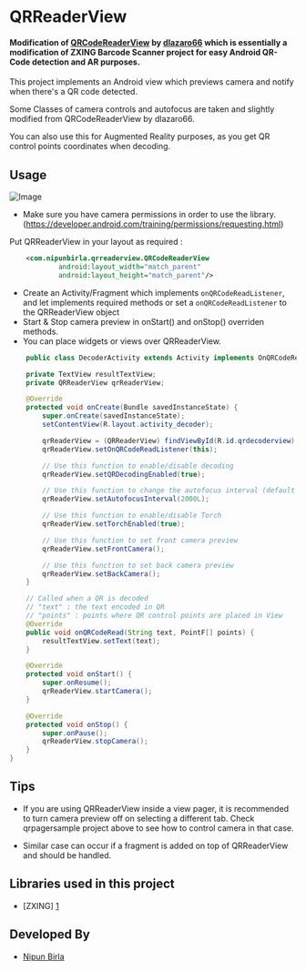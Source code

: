 QRReaderView
===

#### Modification of <a href="https://github.com/dlazaro66/QRCodeReaderView">QRCodeReaderView</a> by <a href="https://github.com/dlazaro66">dlazaro66</a> which is essentially a modification of  ZXING Barcode Scanner project for easy Android QR-Code detection and AR purposes. ####

This project implements an Android view which previews camera and notify when there's a QR code detected.

Some Classes of camera controls and autofocus are taken and slightly modified from QRCodeReaderView by dlazaro66.

You can also use this for Augmented Reality purposes, as you get QR control points coordinates when decoding.

Usage
-----

![Image](https://cloud.githubusercontent.com/assets/7312366/22305793/df6acf62-e362-11e6-8102-46c42f64f1fc.gif)

- Make sure you have camera permissions in order to use the library. (https://developer.android.com/training/permissions/requesting.html)


<!--
Add dependency in your build.gradle(app)

    dependencies {
        compile 'com.github.nipun-birla:Swipe3DRotateView:0.0.1'
    }
-->

Put QRReaderView in your layout as required :
```xml
    <com.nipunbirla.qrreaderview.QRCodeReaderView
            android:layout_width="match_parent"
            android:layout_height="match_parent"/>
```

- Create an Activity/Fragment which implements `onQRCodeReadListener`, and let implements required methods or set a `onQRCodeReadListener` to the QRReaderView object
- Start & Stop camera preview in onStart() and onStop() overriden methods.
- You can place widgets or views over QRReaderView.

```java
	public class DecoderActivity extends Activity implements OnQRCodeReadListener {

    private TextView resultTextView;
	private QRReaderView qrReaderView;

	@Override
    protected void onCreate(Bundle savedInstanceState) {
        super.onCreate(savedInstanceState);
        setContentView(R.layout.activity_decoder);

        qrReaderView = (QRReaderView) findViewById(R.id.qrdecoderview);
        qrReaderView.setOnQRCodeReadListener(this);

    	// Use this function to enable/disable decoding
        qrReaderView.setQRDecodingEnabled(true);

        // Use this function to change the autofocus interval (default is 5 secs)
        qrReaderView.setAutofocusInterval(2000L);

        // Use this function to enable/disable Torch
        qrReaderView.setTorchEnabled(true);

        // Use this function to set front camera preview
        qrReaderView.setFrontCamera();

        // Use this function to set back camera preview
        qrReaderView.setBackCamera();
    }

    // Called when a QR is decoded
    // "text" : the text encoded in QR
    // "points" : points where QR control points are placed in View
	@Override
	public void onQRCodeRead(String text, PointF[] points) {
		resultTextView.setText(text);
	}

	@Override
	protected void onStart() {
		super.onResume();
		qrReaderView.startCamera();
	}

	@Override
	protected void onStop() {
		super.onPause();
		qrReaderView.stopCamera();
	}
}
```

Tips
------------------------------
- If you are using QRReaderView inside a view pager, it is recommended to turn camera preview off on selecting a different tab. Check qrpagersample project above to see how to control camera in that case.

- Similar case can occur if a fragment is added on top of QRReaderView and should be handled.

Libraries used in this project
------------------------------

* [ZXING] [1]


Developed By
------------

* <a href="https://in.linkedin.com/in/nipunbirla">Nipun Birla</a>

[1]: https://github.com/zxing/zxing/